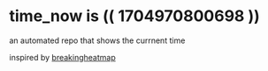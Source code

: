 # time_now is (( 1704970800698 ))

an automated repo that shows the currnent time

inspired by [breakingheatmap](https://github.com/breakingheatmap/breakingheatmap)
